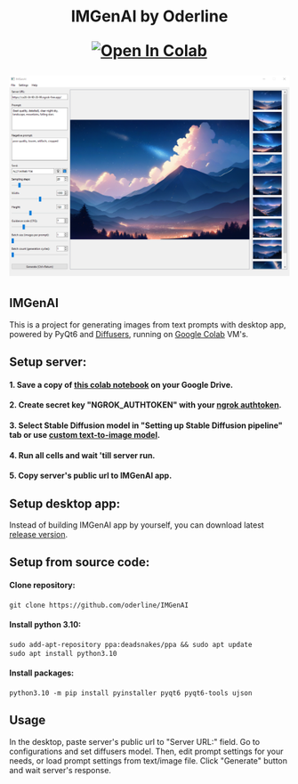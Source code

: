 <h1 align="center">IMGenAI by Oderline</h11>

[![Open In Colab](https://colab.research.google.com/assets/colab-badge.svg)](https://colab.research.google.com/drive/11qjb5gWBIqp7JOAZRlTBa_Oj-9r9ttFN?usp=sharing)

![IMGenAI](demo.png)

## IMGenAI

This is a project for generating images from text prompts with desktop app, powered by PyQt6 and [Diffusers](https://github.com/huggingface/diffusers), running on [Google Colab](https://colab.research.google.com/) VM's.

## Setup server:

#### 1. Save a copy of [this colab notebook](https://colab.research.google.com/drive/11qjb5gWBIqp7JOAZRlTBa_Oj-9r9ttFN?usp=sharing) on your Google Drive.

#### 2. Create secret key "NGROK_AUTHTOKEN" with your [ngrok authtoken](https://dashboard.ngrok.com/get-started/your-authtoken).

#### 3. Select Stable Diffusion model in "Setting up Stable Diffusion pipeline" tab or use [custom text-to-image model](https://huggingface.co/models?pipeline_tag=text-to-image&library=diffusers&sort=trending).

#### 4. Run all cells and wait 'till server run.

#### 5. Copy server's public url to IMGenAI app.

## Setup desktop app:

Instead of building IMGenAI app by yourself, you can download latest [release version](https://github.com/oderline/IMGenAI/releases).

## Setup from source code:

#### Clone repository:

~~~
git clone https://github.com/oderline/IMGenAI
~~~

#### Install python 3.10:

~~~
sudo add-apt-repository ppa:deadsnakes/ppa && sudo apt update
sudo apt install python3.10
~~~

#### Install packages:

~~~
python3.10 -m pip install pyinstaller pyqt6 pyqt6-tools ujson
~~~

## Usage

In the desktop, paste server's public url to "Server URL:" field. Go to configurations and set diffusers model. Then, edit prompt settings for your needs, or load prompt settings from text/image file. Click "Generate" button and wait server's response.
